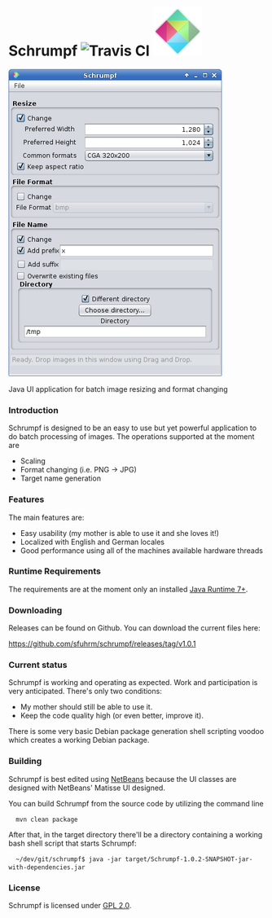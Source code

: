 Schrumpf ![Travis CI](https://travis-ci.org/sfuhrm/schrumpf.svg?branch=master) ![Schrumpf Logo](https://raw.githubusercontent.com/sfuhrm/schrumpf/master/src/main/resources/de/sfuhrm/schrumpf/ui/Logo-Entwurf-80x60.png "Schrumpf Logo")
========

![Schrumpf Screenshot](https://raw.githubusercontent.com/sfuhrm/schrumpf/master/image/Main-EN.png "Schrumpf main window screenshot")

Java UI application for batch image resizing and format changing

### Introduction

Schrumpf is designed to be an easy to use but yet powerful application to do batch processing of images.
The operations supported at the moment are
* Scaling
* Format changing (i.e. PNG -> JPG)
* Target name generation

### Features

The main features are:

* Easy usability (my mother is able to use it and she loves it!)
* Localized with English and German locales
* Good performance using all of the machines available hardware threads

### Runtime Requirements

The requirements are at the moment only an installed [Java Runtime 7+](http://java.com/).

### Downloading

Releases can be found on Github. You can download the current
files here:

https://github.com/sfuhrm/schrumpf/releases/tag/v1.0.1

### Current status

Schrumpf is working and operating as expected. Work and participation is very anticipated.
There's only two conditions:
* My mother should still be able to use it.
* Keep the code quality high (or even better, improve it).

There is some very basic Debian package generation shell scripting voodoo which creates a working Debian package.

### Building

Schrumpf is best edited using [NetBeans](https://netbeans.org/)
because the UI classes are designed with NetBeans' Matisse UI designed.

You can build Schrumpf from the source code by utilizing the command line

      mvn clean package

After that, in the target directory there'll be a directory containing a working bash shell script that starts Schrumpf:

      ~/dev/git/schrumpf$ java -jar target/Schrumpf-1.0.2-SNAPSHOT-jar-with-dependencies.jar 

### License

Schrumpf is licensed under [GPL 2.0](http://www.gnu.org/licenses/gpl-2.0.html).
